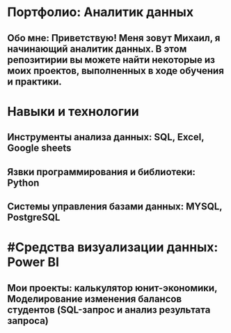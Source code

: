 # Портфолио: Аналитик данных
## Обо мне: Приветствую! Меня зовут Михаил, я начинающий аналитик данных. В этом репозитирии вы можете найти некоторые из моих проектов, выполненных в ходе обучения и практики.
# Навыки и технологии
## Инструменты анализа данных: SQL, Excel, Google sheets 
## Язвки программирования и библиотеки: Python
## Системы управления базами данных: MYSQL, PostgreSQL
# #Средства визуализации данных: Power BI
## Мои проекты: калькулятор юнит-экономики, Моделирование изменения балансов студентов (SQL-запрос и анализ результата запроса)

